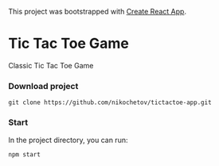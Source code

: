 This project was bootstrapped with [Create React App](https://github.com/facebook/create-react-app).

# Tic Tac Toe Game
Classic Tic Tac Toe Game

### Download project

`git clone https://github.com/nikochetov/tictactoe-app.git`

### Start

In the project directory, you can run:

`npm start`
